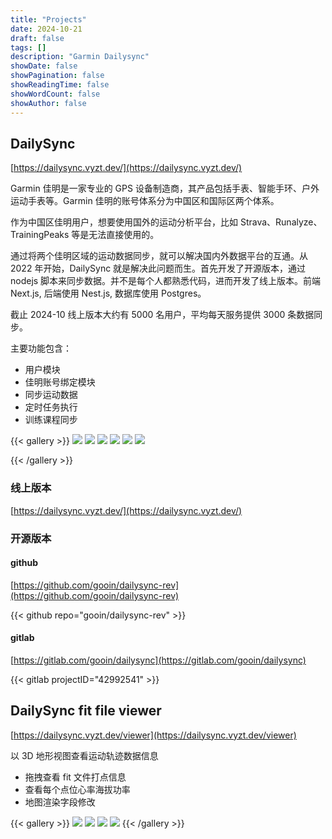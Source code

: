 ```yaml
---
title: "Projects"
date: 2024-10-21
draft: false
tags: []
description: "Garmin Dailysync"
showDate: false
showPagination: false
showReadingTime: false
showWordCount: false
showAuthor: false
---
```


## DailySync

[https://dailysync.vyzt.dev/](https://dailysync.vyzt.dev/)

Garmin 佳明是一家专业的 GPS 设备制造商，其产品包括手表、智能手环、户外运动手表等。Garmin 佳明的账号体系分为中国区和国际区两个体系。

作为中国区佳明用户，想要使用国外的运动分析平台，比如 Strava、Runalyze、TrainingPeaks 等是无法直接使用的。

通过将两个佳明区域的运动数据同步，就可以解决国内外数据平台的互通。从 2022 年开始，DailySync 就是解决此问题而生。首先开发了开源版本，通过 nodejs 脚本来同步数据。并不是每个人都熟悉代码，进而开发了线上版本。前端 Next.js, 后端使用 Nest.js, 数据库使用 Postgres。

截止 2024-10 线上版本大约有 5000 名用户，平均每天服务提供 3000 条数据同步。

主要功能包含：

- 用户模块
- 佳明账号绑定模块
- 同步运动数据
- 定时任务执行
- 训练课程同步

{{< gallery >}}
<img src="dailysync/1.png" class="grid-w50" />
<img src="dailysync/2.png" class="grid-w50" />
<img src="dailysync/3.png" class="grid-w50" />
<img src="dailysync/4.png" class="grid-w50" />
<img src="dailysync/5.png" class="grid-w50" />
<img src="dailysync/6.png" class="grid-w50" />

{{< /gallery >}}

### 线上版本

[https://dailysync.vyzt.dev/](https://dailysync.vyzt.dev/)

### 开源版本

#### github

[https://github.com/gooin/dailysync-rev](https://github.com/gooin/dailysync-rev)

{{< github  repo="gooin/dailysync-rev" >}}

#### gitlab

[https://gitlab.com/gooin/dailysync](https://gitlab.com/gooin/dailysync)

{{< gitlab projectID="42992541" >}}

## DailySync fit file viewer

[https://dailysync.vyzt.dev/viewer](https://dailysync.vyzt.dev/viewer)

以 3D 地形视图查看运动轨迹数据信息

- 拖拽查看 fit 文件打点信息
- 查看每个点位心率海拔功率
- 地图渲染字段修改

{{< gallery >}}
<img src="dailysync/7.png" class="grid-w50" />
<img src="dailysync/8.png" class="grid-w50" />
<img src="dailysync/9.png" class="grid-w50" />
<img src="dailysync/10.png" class="grid-w50" />
{{< /gallery >}}
